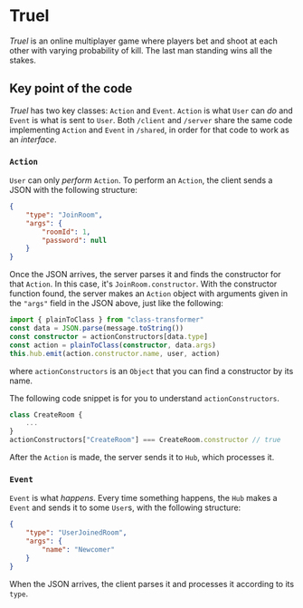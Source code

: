 # Truel
*Truel* is an online multiplayer game where players bet and shoot at each other with varying probability of kill. The last man standing wins all the stakes.
## Key point of the code
*Truel* has two key classes: `Action` and `Event`. `Action` is what `User` can *do* and `Event` is what is sent to `User`. Both `/client` and `/server` share the same code implementing `Action` and `Event` in `/shared`, in order for that code to work as an *interface*.
### `Action`
`User` can only *perform* `Action`. To perform an `Action`, the client sends a JSON with the following structure:
```JSON
{
    "type": "JoinRoom",
    "args": {
        "roomId": 1,
        "password": null
    }
}
```
Once the JSON arrives, the server parses it and finds the constructor for that `Action`. In this case, it's `JoinRoom.constructor`. With the constructor function found, the server makes an `Action` object with arguments given in the `"args"` field in the JSON above, just like the following:
```typescript
import { plainToClass } from "class-transformer"
const data = JSON.parse(message.toString())
const constructor = actionConstructors[data.type]
const action = plainToClass(constructor, data.args)
this.hub.emit(action.constructor.name, user, action)
```
where `actionConstructors` is an `Object` that you can find a constructor by its name.

The following code snippet is for you to understand `actionConstructors`.
```typescript
class CreateRoom {
    ...
}
actionConstructors["CreateRoom"] === CreateRoom.constructor // true
```

After the `Action` is made, the server sends it to `Hub`, which processes it.

### `Event`
`Event` is what *happens*. Every time something happens, the `Hub` makes a `Event` and sends it to some `User`s, with the following structure:
```JSON
{
    "type": "UserJoinedRoom",
    "args": {
        "name": "Newcomer"
    }
}
```
When the JSON arrives, the client parses it and processes it according to its `type`.